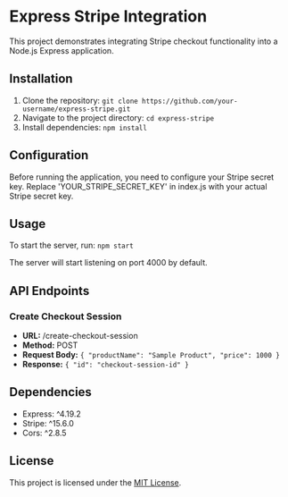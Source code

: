 # Express Stripe Integration

This project demonstrates integrating Stripe checkout functionality into a Node.js Express application.

## Installation

1. Clone the repository:
   `
   git clone https://github.com/your-username/express-stripe.git
   `
2. Navigate to the project directory:
   `
   cd express-stripe
   `
3. Install dependencies:
   `
   npm install
   `

## Configuration

Before running the application, you need to configure your Stripe secret key. Replace 'YOUR_STRIPE_SECRET_KEY' in index.js with your actual Stripe secret key.

## Usage

To start the server, run:
`
npm start
`

The server will start listening on port 4000 by default.

## API Endpoints

### Create Checkout Session

- **URL:** /create-checkout-session
- **Method:** POST
- **Request Body:**
 `
  {
    "productName": "Sample Product",
    "price": 1000
  }
  `
- **Response:**
  `
  {
    "id": "checkout-session-id"
  }
  `

## Dependencies

- Express: ^4.19.2
- Stripe: ^15.6.0
- Cors: ^2.8.5

## License

This project is licensed under the [MIT License](https://opensource.org/licenses/MIT).
